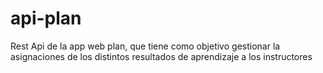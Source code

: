 # api-plan
Rest Api de la app web plan, que tiene como objetivo gestionar la asignaciones de los distintos resultados de aprendizaje a los instructores
